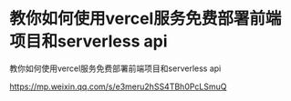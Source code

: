 # 教你如何使用vercel服务免费部署前端项目和serverless api





教你如何使用vercel服务免费部署前端项目和serverless api

https://mp.weixin.qq.com/s/e3meru2hSS4TBh0PcLSmuQ